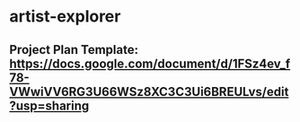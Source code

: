 # artist-explorer

## Project Plan Template: https://docs.google.com/document/d/1FSz4ev_f78-VWwiVV6RG3U66WSz8XC3C3Ui6BREULvs/edit?usp=sharing
